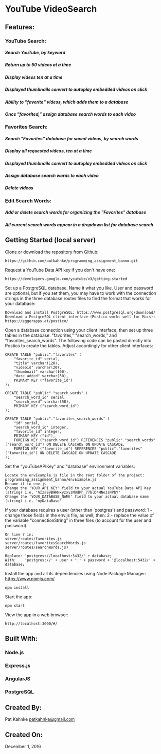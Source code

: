 # YouTube VideoSearch

## Features:

### YouTube Search:
##### Search YouTube, by keyword
##### Return up to 50 videos at a time
##### Display videos ten at a time
##### Displayed thumbnails convert to autoplay embedded videos on click
##### Ability to "favorite" videos, which adds them to a database
##### Once "favorited," assign database search words to each video

### Favorites Search:
##### Search "Favorites" database for saved videos, by search words
##### Display all requested videos, ten at a time
##### Displayed thumbnails convert to autoplay embedded videos on click
##### Assign database search words to each video
##### Delete videos

### Edit Search Words:
##### Add or delete search words for organizing the "Favorites" database
##### All current search words appear in a dropdown list for database search

## Getting Started (local server)

Clone or download the repository from Github:
```
https://github.com/patkahnke/programming_assignment_banno.git

```

Request a YouTube Data API key if you don't have one:

```
https://developers.google.com/youtube/v3/getting-started
```

Set up a PostgreSQL database. Name it what you like. User and password are optional, but if you set them, you may have to work with the connection strings in the three database routes files to find the format that works for your database:

```
Download and install PostgreSQL: https://www.postgresql.org/download/
Download a PostgreSQL client interface (Postico works well for Macs): https://eggerapps.at/postico/
```

Open a database connection using your client interface, then set up three tables in the database: "favorites," "search_words," and "favorites_search_words". The following code can be pasted directly into Postico to create the tables. Adjust accordingly for other client interfaces:

```
CREATE TABLE "public"."favorites" (
    "favorite_id" serial,
    "title" varchar(120),
    "videoid" varchar(20),
    "thumbnail" varchar(100),
    "date_added" varchar(50),
    PRIMARY KEY ("favorite_id")
);

CREATE TABLE "public"."search_words" (
    "search_word_id" serial,
    "search_word" varchar(50),
    PRIMARY KEY ("search_word_id")
);

CREATE TABLE "public"."favorites_search_words" (
    "id" serial,
    "search_word_id" integer,
    "favorite_id" integer,
    PRIMARY KEY ("id"),
    FOREIGN KEY ("search_word_id") REFERENCES "public"."search_words"("search_word_id") ON DELETE CASCADE ON UPDATE CASCADE,
    FOREIGN KEY ("favorite_id") REFERENCES "public"."favorites"("favorite_id") ON DELETE CASCADE ON UPDATE CASCADE
);
```

Set the "youTubeAPIKey" and "database" environment variables:

```
Locate the envExample.js file in the root folder of the project: programming_assignment_banno/envExample.js
Rename it to env.js
Change the 'YOUR_API_KEY' field to your actual YouTube Data API Key (string) i.e. 'AIzaSyB9HNxyzxyzM9dPh_77blD4HNe3sNPbY'
Change the 'YOUR_DATABASE_NAME' field to your actual database name (string) i.e. 'myDataBase'
```

If your database requires a user (other than 'postgres') and password:
1 - change those fields in the env.js file, as well, then:
2 - replace the value of the variable "connectionString" in three files (to account for the user and password):

```
On line 7 in:
server/routes/favorites.js
server/routes/favoritesSearchWords.js
server/routes/searchWords.js)

Replace: 'postgres://localhost:5432/' + database;
With:    'postgres://' + user + ':' + password + '@localhost:5432/' + database;
```

Install the app and all its dependencies using Node Package Manager: https://www.npmjs.com/

```
npm install
```

Start the app:

```
npm start
```

View the app in a web browser:

```
http://localhost:3000/#/
```

## Built With:
### Node.js
### Express.js
### AngularJS
### PostgreSQL

## Created By:
Pat Kahnke
patkahnke@gmail.com

## Created On:
December 1, 2016
